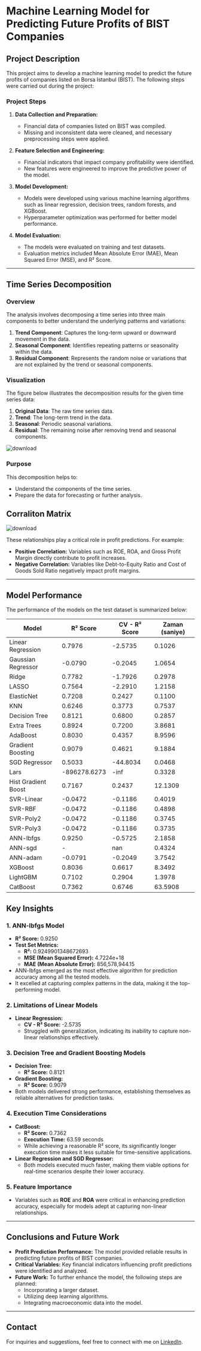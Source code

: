 # Machine Learning Model for Predicting Future Profits of BIST Companies

## Project Description

This project aims to develop a machine learning model to predict the future profits of companies listed on Borsa Istanbul (BIST). The following steps were carried out during the project:

### Project Steps

1. **Data Collection and Preparation:**
   - Financial data of companies listed on BIST was compiled.
   - Missing and inconsistent data were cleaned, and necessary preprocessing steps were applied.

2. **Feature Selection and Engineering:**
   - Financial indicators that impact company profitability were identified.
   - New features were engineered to improve the predictive power of the model.

3. **Model Development:**
   - Models were developed using various machine learning algorithms such as linear regression, decision trees, random forests, and XGBoost.
   - Hyperparameter optimization was performed for better model performance.

4. **Model Evaluation:**
   - The models were evaluated on training and test datasets.
   - Evaluation metrics included Mean Absolute Error (MAE), Mean Squared Error (MSE), and R² Score.

---

## **Time Series Decomposition**

### **Overview**
The analysis involves decomposing a time series into three main components to better understand the underlying patterns and variations:

1. **Trend Component**: Captures the long-term upward or downward movement in the data.
2. **Seasonal Component**: Identifies repeating patterns or seasonality within the data.
3. **Residual Component**: Represents the random noise or variations that are not explained by the trend or seasonal components.

### **Visualization**
The figure below illustrates the decomposition results for the given time series data:

1. **Original Data**: The raw time series data.
2. **Trend**: The long-term trend in the data.
3. **Seasonal**: Periodic seasonal variations.
4. **Residual**: The remaining noise after removing trend and seasonal components.

![download](https://github.com/user-attachments/assets/6d9a1cf0-a3da-4c0c-bf88-2254a9f9a1e7)

### **Purpose**
This decomposition helps to:
- Understand the components of the time series.
- Prepare the data for forecasting or further analysis.


## Corraliton Matrix
![download](https://github.com/user-attachments/assets/261b8ffa-8cfb-48dd-a40a-f01e7101870f)


These relationships play a critical role in profit predictions. For example:
- **Positive Correlation:** Variables such as ROE, ROA, and Gross Profit Margin directly contribute to profit increases.
- **Negative Correlation:** Variables like Debt-to-Equity Ratio and Cost of Goods Sold Ratio negatively impact profit margins.

---

## Model Performance

The performance of the models on the test dataset is summarized below:

| **Model**             | **R² Score**  | **CV - R² Score**            | **Zaman (saniye)** |
|-----------------------|---------------|------------------------------|--------------------|
| Linear Regression     | 0.7976        | -2.5735                      | 0.1026             |
| Gaussian Regressor    | -0.0790       | -0.2045                      | 1.0654             |
| Ridge                 | 0.7782        | -1.7926                      | 0.2978             |
| LASSO                 | 0.7564        | -2.2910                      | 1.2158             |
| ElasticNet            | 0.7208        | 0.2427                       | 0.1100             |
| KNN                   | 0.6246        | 0.3773                       | 0.7537             |
| Decision Tree         | 0.8121        | 0.6800                       | 0.2857             |
| Extra Trees           | 0.8924        | 0.7200                       | 3.8681             |
| AdaBoost              | 0.8030        | 0.4357                       | 8.9596             |
| Gradient Boosting     | 0.9079        | 0.4621                       | 9.1884             |
| SGD Regressor         | 0.5033        | -44.8034                     | 0.0468             |
| Lars                  | -896278.6273  | -inf                         | 0.3328             |
| Hist Gradient Boost   | 0.7167        | 0.2437                       | 12.1309            |
| SVR-Linear            | -0.0472       | -0.1186                      | 0.4019             |
| SVR-RBF               | -0.0472       | -0.1186                      | 0.4898             |
| SVR-Poly2             | -0.0472       | -0.1186                      | 0.3745             |
| SVR-Poly3             | -0.0472       | -0.1186                      | 0.3735             |
| ANN-lbfgs             | 0.9250        | -0.5725                      | 2.1858             |
| ANN-sgd               | -             | nan                          | 0.4324             |
| ANN-adam              | -0.0791       | -0.2049                      | 3.7542             |
| XGBoost               | 0.8036        | 0.6617                       | 8.3492             |
| LightGBM              | 0.7102        | 0.2904                       | 1.3978             |
| CatBoost              | 0.7362        | 0.6746                       | 63.5908            |



## **Key Insights**

### **1. ANN-lbfgs Model**
- **R² Score:** 0.9250  
- **Test Set Metrics:**  
  - **R²:** 0.9249901348672693  
  - **MSE (Mean Squared Error):** 4.7224e+18  
  - **MAE (Mean Absolute Error):** 856,578,944.15  
- ANN-lbfgs emerged as the most effective algorithm for prediction accuracy among all the tested models.  
- It excelled at capturing complex patterns in the data, making it the top-performing model.

### **2. Limitations of Linear Models**
- **Linear Regression:**  
  - **CV - R² Score:** -2.5735  
  - Struggled with generalization, indicating its inability to capture non-linear relationships effectively.  

### **3. Decision Tree and Gradient Boosting Models**
- **Decision Tree:**  
  - **R² Score:** 0.8121  
- **Gradient Boosting:**  
  - **R² Score:** 0.9079  
- Both models delivered strong performance, establishing themselves as reliable alternatives for prediction tasks.

### **4. Execution Time Considerations**
- **CatBoost:**  
  - **R² Score:** 0.7362  
  - **Execution Time:** 63.59 seconds  
  - While achieving a reasonable R² score, its significantly longer execution time makes it less suitable for time-sensitive applications.  
- **Linear Regression and SGD Regressor:**  
  - Both models executed much faster, making them viable options for real-time scenarios despite their lower accuracy.

### **5. Feature Importance**
- Variables such as **ROE** and **ROA** were critical in enhancing prediction accuracy, especially for models adept at capturing non-linear relationships.

---

## Conclusions and Future Work

- **Profit Prediction Performance:** The model provided reliable results in predicting future profits of BIST companies.
- **Critical Variables:** Key financial indicators influencing profit predictions were identified and analyzed.
- **Future Work:** To further enhance the model, the following steps are planned:
  - Incorporating a larger dataset.
  - Utilizing deep learning algorithms.
  - Integrating macroeconomic data into the model.

---

## Contact

For inquiries and suggestions, feel free to connect with me on [LinkedIn](https://www.linkedin.com/in/ilker-yayalar-1b6ba4253/).
